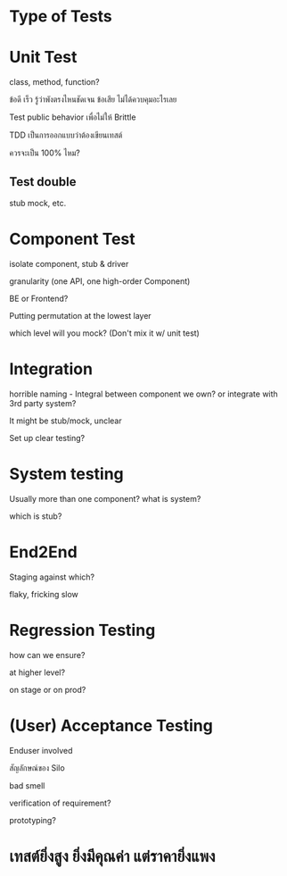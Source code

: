 # Type of Tests

# Unit Test

class, method, function?

ข้อดี เร็ว รู้ว่าพังตรงไหนชัดเจน
ข้อเสีย ไม่ได้ควบคุมอะไรเลย

Test public behavior เพื่อไม่ให้ Brittle

TDD เป็นการออกแบบว่าต้องเขียนเทสต์

ควรจะเป็น 100% ไหม?

## Test double
stub mock, etc.



# Component Test

isolate component, stub & driver

granularity    (one API, one high-order Component)

BE or Frontend?

Putting permutation at the lowest layer

which level will you mock? (Don't mix it w/ unit test)

# Integration

horrible naming - Integral between component we own? or integrate with 3rd party system?

It might be stub/mock, unclear

Set up clear testing?

# System testing
Usually more than one component? what is system?

which is stub?

# End2End
Staging against which?

flaky, fricking slow

# Regression Testing
how can we ensure?

at higher level?

on stage or on prod?

# (User) Acceptance Testing
Enduser involved

สัญลักษณ์ของ Silo

bad smell

verification of requirement?

prototyping?

# เทสต์ยิ่งสูง ยิ่งมีคุณค่า แต่ราคายิ่งแพง

